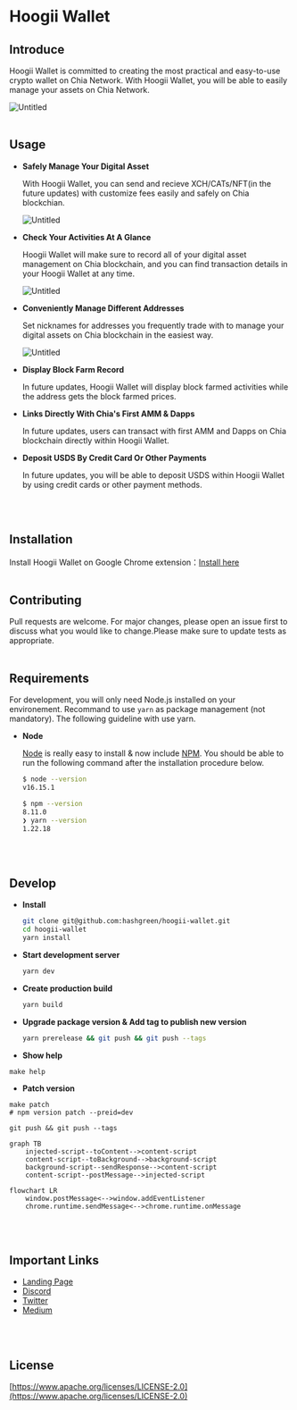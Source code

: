 # Hoogii Wallet

## Introduce

Hoogii Wallet is committed to creating the most practical and easy-to-use crypto wallet on Chia Network. With Hoogii Wallet, you will be able to easily manage your assets on Chia Network.

![Untitled](https://hoogii.app/img/meta.png)
<br>
<br>

## Usage

- **Safely Manage Your Digital Asset**
    
    With Hoogii Wallet, you can send and recieve XCH/CATs/NFT(in the future updates) with customize fees easily and safely on Chia blockchian.
    
    ![Untitled](https://hoogii.app/img/features/asset.png)
    
- **Check Your Activities At A Glance**
    
    Hoogii Wallet will make sure to record all of your digital asset management on Chia blockchain, and you can find transaction details in your Hoogii Wallet at any time.
    
    ![Untitled](https://hoogii.app/img/features/activities.png)
    
- **Conveniently Manage Different Addresses**
    
    Set nicknames for addresses you frequently trade with to manage your digital assets on Chia blockchain in the easiest way.
    
    ![Untitled](https://hoogii.app/img/features/address_book.png)
    
- **Display Block Farm Record**
    
    In future updates, Hoogii Wallet will display block farmed activities while the address gets the block farmed prices.
    
- **Links Directly With Chia's First AMM & Dapps**
    
    In future updates, users can transact with first AMM and Dapps on Chia blockchain directly within Hoogii Wallet.
    
- **Deposit USDS By Credit Card Or Other Payments**
    
    In future updates, you will be able to deposit USDS within Hoogii Wallet by using credit cards or other payment methods.
<br>
<br>

## Installation

Install Hoogii Wallet on Google Chrome extension：[Install here](https://chrome.google.com/webstore/detail/hoogii-wallet/jljjeghmeihjegifdhbghcoihdiegkkl)
<br>
<br>

## Contributing

Pull requests are welcome. For major changes, please open an issue first to discuss what you would like to change.Please make sure to update tests as appropriate.
<br>
<br>

## Requirements

For development, you will only need Node.js installed on your environement.
Recommand to use `yarn` as package management (not mandatory).
The following guideline with use yarn.

- **Node**

    [Node](http://nodejs.org/) is really easy to install & now include [NPM](https://npmjs.org/).
    You should be able to run the following command after the installation procedure
    below.

    ```bash
    $ node --version
    v16.15.1

    $ npm --version
    8.11.0
    ❯ yarn --version
    1.22.18
    ```
<br>
<br>

## Develop

- **Install**

    ```bash
    git clone git@github.com:hashgreen/hoogii-wallet.git
    cd hoogii-wallet
    yarn install
    ```

- **Start development server**

    ```bash
    yarn dev
    ```

- **Create production build**

    ```bash
    yarn build
    ```

- **Upgrade package version & Add tag to publish new version**

    ```bash
    yarn prerelease && git push && git push --tags  
    ```

- **Show help**

```shell
make help
```

- **Patch version**

```shell
make patch
# npm version patch --preid=dev

git push && git push --tags
```

```mermaid
graph TB
    injected-script--toContent-->content-script
    content-script--toBackground-->background-script
    background-script--sendResponse-->content-script
    content-script--postMessage-->injected-script
```

```mermaid
flowchart LR
    window.postMessage<-->window.addEventListener
    chrome.runtime.sendMessage<-->chrome.runtime.onMessage
```

<br>
<br>

## Important Links

- [Landing Page](https://hoogii.app/)
- [Discord](https://discord.com/invite/eQkGXgprvn)
- [Twitter](https://twitter.com/Hoogii_app)
- [Medium](https://hoogii-app.medium.com/)

<br>
<br>

## License

[https://www.apache.org/licenses/LICENSE-2.0](https://www.apache.org/licenses/LICENSE-2.0)
